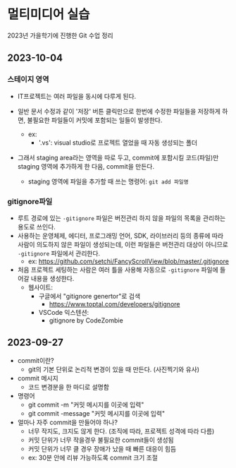 # 멀티미디어 실습

2023년 가을학기에 진행한 Git 수업 정리

## 2023-10-04
### 스테이지 영역
- IT프로젝트는 여러 파일을 동시에 다루게 된다.
- 일반 문서 수정과 같이 '저장' 버튼 클릭만으로 한번에 수정한 파일들을 저장하게 하면, 불필요한 파일들이 커밋에 포함되는 일들이 발생한다.
  - ex: 
    - '.vs': visual studio로 프로젝트 열었을 때 자동 생성되는 폴더

- 그래서 staging area라는 영역을 따로 두고, commit에 포함시킬 코드(파일)만 staging 영역에 추가하게 한 다음, commit을 만든다.
  - staging 영역에 파일을 추가할 때 쓰는 명령어: `git add 파일명`

### gitignore파일
- 루트 경로에 있는 `-gitignore` 파일은 버전관리 하지 않을 파일의 목록을 관리하는 용도로 쓰인다.
- 사용하는 운영체제, 에디터, 프로그래밍 언어, SDK, 라이브러리 등의 종류에 따라 사람이 의도하지 않은 파일이 생성되는데, 이런 파일들은 버전관리 대상이 아니므로 `-gitignore` 파일에서 관리한다.
  - ex: https://github.com/setchi/FancyScrollView/blob/master/.gitignore
- 처음 프로젝트 세팅하는 사람은 여러 틀을 사용해 자동으로 `-gitignore` 파일에 들어갈 내용을 생성한다.
  - 웹사이트:
    - 구글에서 "gitignore genertor"로 검색
      - https://www.toptal.com/developers/gitignore
    - VSCode 익스텐션:
      - gitignore by CodeZombie



## 2023-09-27
- commit이란?
  - git의 기본 단위로 논리적 변경이 있을 때 만든다. (사진찍기와 유사)
- commit 메시지
  - 코드 변경분을 한 마디로 설명함
- 명령어
  - git commit -m "커밋 메시지를 이곳에 입력"
  - git commit -message "커밋 메시지를 이곳에 입력"
- 얼마나 자주 commit을 만들어야 하나?
  - 너무 작지도, 크지도 않게 한다. (조직에 따라, 프로젝트 성격에 따라 다름)
  - 커밋 단위가 너무 작을경우 불필요한 commit들이 생성됨
  - 커밋 단위가 너무 클 경우 장애가 났을 때 빠른 대응이 힘듬
  - ex: 30분 안에 리뷰 가능하도록 commit 크기 조절